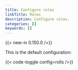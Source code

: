 ```yaml
---
title: Configure roles
linkTitle: Roles
description: Configure roles.
categories: []
keywords: []
---
```


{{< new-in 0.150.0 />}}

This is the default configuration:

{{< code-toggle config=rolls />}}
